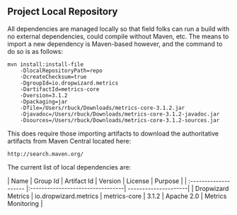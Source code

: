 
## Project Local Repository

All dependencies are managed locally so that field folks can run a build
with no external dependencies, could compile without Maven, etc. The means
to import a new dependency is Maven-based however, and the command to do
so is as follows:

    mvn install:install-file
        -DlocalRepositoryPath=repo
        -DcreateChecksum=true
        -DgroupId=io.dropwizard.metrics
        -DartifactId=metrics-core
        -Dversion=3.1.2
        -Dpackaging=jar
        -Dfile=/Users/rbuck/Downloads/metrics-core-3.1.2.jar
        -Djavadoc=/Users/rbuck/Downloads/metrics-core-3.1.2-javadoc.jar
        -Dsources=/Users/rbuck/Downloads/metrics-core-3.1.2-sources.jar

This does require those importing artifacts to download the authoritative
artifacts from Maven Central located here:

    http://search.maven.org/

The current list of local dependencies are:

| Name | Group Id | Artifact Id | Version | License | Purpose |
| :-------------------- |:---------------------------------| ---------------------|
| Dropwizard Metrics | io.dropwizard.metrics | metrics-core | 3.1.2 | Apache 2.0 | Metrics Monitoring |


